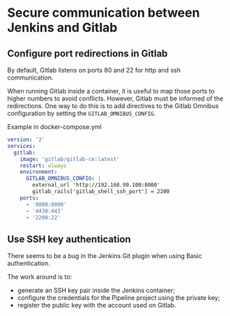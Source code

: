 # Secure communication between Jenkins and Gitlab

## Configure port redirections in Gitlab

By default, Gitlab listens on ports 80 and 22 for http and ssh communication.

When running Gitlab inside a container, it is useful to map those ports to higher numbers to avoid conflicts.
However, Gitlab must be informed of the redirections.
One way to do this is to add directives to the Gitlab Omnibus configuration by setting the `GITLAB_OMNIBUS_CONFIG`.

Example in docker-compose.yml

```yaml
version: '2'
services:
  gitlab:
    image: 'gitlab/gitlab-ce:latest'
    restart: always
    environment:
      GITLAB_OMNIBUS_CONFIG: |
        external_url 'http://192.168.99.100:8000'
        gitlab_rails['gitlab_shell_ssh_port'] = 2200
    ports:
      - '8000:8000'
      - '4430:443'
      - '2200:22'
```

## Use SSH key authentication

There seems to be a bug in the Jenkins Git plugin when using Basic authentication.

The work around is to:
- generate an SSH key pair inside the Jenkins container;
- configure the credentials for the Pipeline project using the private key;
- register the public key with the account used on Gitlab.
